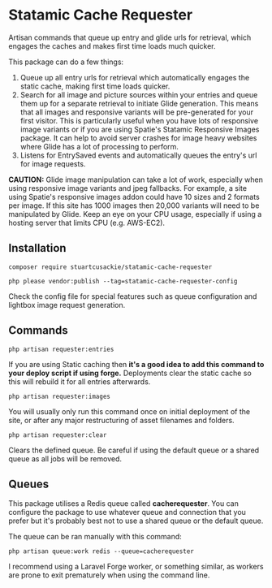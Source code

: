 # Statamic Cache Requester

Artisan commands that queue up entry and glide urls for retrieval, which engages the caches and makes first time loads much quicker.

This package can do a few things:
1. Queue up all entry urls for retrieval which automatically engages the static cache, making first time loads quicker.
2. Search for all image and picture sources within your entries and queue them up for a separate retrieval to initiate Glide generation. This means that all images and responsive variants will be pre-generated for your first visitor. This is particularly useful when you have lots of responsive image variants or if you are using Spatie's Statamic Responsive Images package. It can help to avoid server crashes for image heavy websites where Glide has a lot of processing to perform.
3. Listens for EntrySaved events and automatically queues the entry's url for image requests.

**CAUTION:** Glide image manipulation can take a lot of work, especially when using responsive image variants and jpeg fallbacks. For example, a site using Spatie's responsive images addon could have 10 sizes and 2 formats per image. If this site has 1000 images then 20,000 variants will need to be manipulated by Glide. Keep an eye on your CPU usage, especially if using a hosting server that limits CPU (e.g. AWS-EC2).


## Installation

```
composer require stuartcusackie/statamic-cache-requester
```

```
php please vendor:publish --tag=statamic-cache-requester-config
```

Check the config file for special features such as queue configuration and lightbox image request generation.


## Commands

```
php artisan requester:entries
```
If you are using Static caching then **it's a good idea to add this command to your deploy script if using forge.** Deployments clear the static cache so this will rebuild it for all entries afterwards.



```
php artisan requester:images
```
You will usually only run this command once on initial deployment of the site, or after any major restructuring of asset filenames and folders.



```
php artisan requester:clear
```
Clears the defined queue. Be careful if using the default queue or a shared queue as all jobs will be removed.


## Queues

This package utilises a Redis queue called **cacherequester**. You can configure the package to use whatever queue and connection that you prefer but it's probably best not to use a shared queue or the default queue.

The queue can be ran manually with this command:

`php artisan queue:work redis --queue=cacherequester`

I recommend using a Laravel Forge worker, or something similar, as workers are prone to exit prematurely when using the command line.
